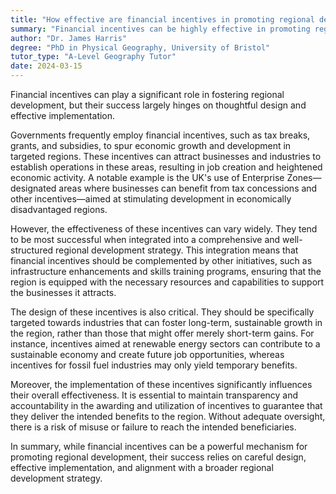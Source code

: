 ```yaml
---
title: "How effective are financial incentives in promoting regional development?"
summary: "Financial incentives can be highly effective in promoting regional development, depending on their design and implementation."
author: "Dr. James Harris"
degree: "PhD in Physical Geography, University of Bristol"
tutor_type: "A-Level Geography Tutor"
date: 2024-03-15
---
```


Financial incentives can play a significant role in fostering regional development, but their success largely hinges on thoughtful design and effective implementation.

Governments frequently employ financial incentives, such as tax breaks, grants, and subsidies, to spur economic growth and development in targeted regions. These incentives can attract businesses and industries to establish operations in these areas, resulting in job creation and heightened economic activity. A notable example is the UK's use of Enterprise Zones—designated areas where businesses can benefit from tax concessions and other incentives—aimed at stimulating development in economically disadvantaged regions.

However, the effectiveness of these incentives can vary widely. They tend to be most successful when integrated into a comprehensive and well-structured regional development strategy. This integration means that financial incentives should be complemented by other initiatives, such as infrastructure enhancements and skills training programs, ensuring that the region is equipped with the necessary resources and capabilities to support the businesses it attracts.

The design of these incentives is also critical. They should be specifically targeted towards industries that can foster long-term, sustainable growth in the region, rather than those that might offer merely short-term gains. For instance, incentives aimed at renewable energy sectors can contribute to a sustainable economy and create future job opportunities, whereas incentives for fossil fuel industries may only yield temporary benefits.

Moreover, the implementation of these incentives significantly influences their overall effectiveness. It is essential to maintain transparency and accountability in the awarding and utilization of incentives to guarantee that they deliver the intended benefits to the region. Without adequate oversight, there is a risk of misuse or failure to reach the intended beneficiaries.

In summary, while financial incentives can be a powerful mechanism for promoting regional development, their success relies on careful design, effective implementation, and alignment with a broader regional development strategy.
    